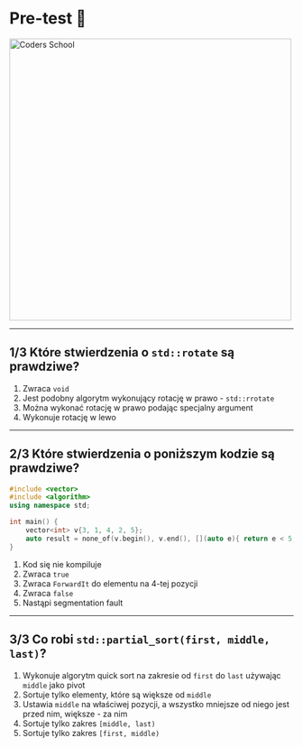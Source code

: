 
<!-- .slide: data-background="#111111" -->

# Pre-test 📝

<a href="https://coders.school">
    <img width="500" src="../img/coders_school_logo.png" alt="Coders School" class="plain">
</a>

___

## 1/3 Które stwierdzenia o `std::rotate` są prawdziwe?

1. Zwraca `void`
2. Jest podobny algorytm wykonujący rotację w prawo - `std::rrotate`
3. Można wykonać rotację w prawo podając specjalny argument
4. Wykonuje rotację w lewo

___

## 2/3 Które stwierdzenia o poniższym kodzie są prawdziwe?

```cpp
#include <vector>
#include <algorithm>
using namespace std;

int main() {
    vector<int> v{3, 1, 4, 2, 5};
    auto result = none_of(v.begin(), v.end(), [](auto e){ return e < 5; });
}
```

1. Kod się nie kompiluje
2. Zwraca `true`
3. Zwraca `ForwardIt` do elementu na 4-tej pozycji
4. Zwraca `false`
5. Nastąpi segmentation fault

___

## 3/3 Co robi `std::partial_sort(first, middle, last)`?

1. Wykonuje algorytm quick sort na zakresie od `first` do `last` używając `middle` jako pivot
2. Sortuje tylko elementy, które są większe od `middle`
3. Ustawia `middle` na właściwej pozycji, a wszystko mniejsze od niego jest przed nim, większe - za nim
4. Sortuje tylko zakres `[middle, last)`
5. Sortuje tylko zakres `[first, middle)`
